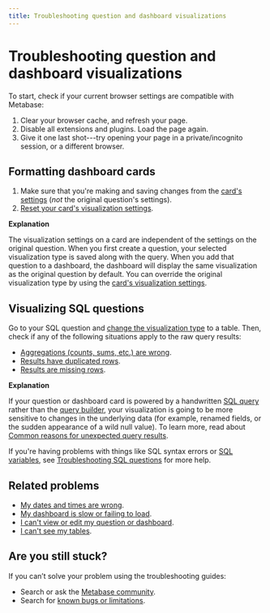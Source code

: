 ```yaml
---
title: Troubleshooting question and dashboard visualizations
---
```


# Troubleshooting question and dashboard visualizations

To start, check if your current browser settings are compatible with Metabase:

1. Clear your browser cache, and refresh your page.
2. Disable all extensions and plugins. Load the page again.
3. Give it one last shot---try opening your page in a private/incognito session, or a different browser.

## Formatting dashboard cards

1. Make sure that you're making and saving changes from the [card's settings](../dashboards/introduction.md#changing-a-cards-visualization-settings) (_not_ the original question's settings).
2. [Reset your card's visualization settings](../dashboards/introduction.md#resetting-a-cards-visualization-settings).

**Explanation**

The visualization settings on a card are independent of the settings on the original question. When you first create a question, your selected visualization type is saved along with the query. When you add that question to a dashboard, the dashboard will display the same visualization as the original question by default. You can override the original visualization type by using the [card's visualization settings](../dashboards/introduction.md#changing-a-cards-visualization-settings).

## Visualizing SQL questions

Go to your SQL question and [change the visualization type](../questions/sharing/visualizing-results.md) to a table. Then, check if any of the following situations apply to the raw query results:

- [Aggregations (counts, sums, etc.) are wrong](https://www.metabase.com/learn/debugging-sql/sql-logic#aggregated-results-counts-sums-etc-are-wrong).
- [Results have duplicated rows](https://www.metabase.com/learn/debugging-sql/sql-logic-duplicated-data).
- [Results are missing rows](https://www.metabase.com/learn/debugging-sql/sql-logic-missing-data).

**Explanation**

If your question or dashboard card is powered by a handwritten [SQL query](../questions/native-editor/writing-sql.md) rather than the [query builder](../questions/query-builder/introduction.md), your visualization is going to be more sensitive to changes in the underlying data (for example, renamed fields, or the sudden appearance of a wild null value). To learn more, read about [Common reasons for unexpected query results](https://www.metabase.com/learn/debugging-sql/sql-logic#common-reasons-for-unexpected-query-results).

If you're having problems with things like SQL syntax errors or [SQL variables](https://www.metabase.com/glossary/variable#example-variable-in-metabase), see [Troubleshooting SQL questions](./sql.md) for more help.

## Related problems

- [My dates and times are wrong](./timezones.md).
- [My dashboard is slow or failing to load](./my-dashboard-is-slow.md).
- [I can't view or edit my question or dashboard](./cant-view-or-edit.md).
- [I can't see my tables](./cant-see-tables.md).

## Are you still stuck?

If you can’t solve your problem using the troubleshooting guides:

- Search or ask the [Metabase community](https://discourse.metabase.com/).
- Search for [known bugs or limitations](./known-issues.md).
